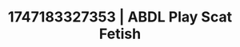 ---
categories:
- Thigh worship
- Digital erotica realm
- AI sensuality
- Consent-based play
- Digital dominatrix
image: /assets/images/1747183327353.webp
layout: post
seo:
  description: Featured content with high-quality Scat Fetish, ABDL Play. HD images
    available.
  keywords: Scat Fetish, ABDL Play
  og_image: /assets/images/1747183327353.webp
  schema_type: VisualArtwork
tags:
- ABDL Play
- '#1747183327353'
- Scat Fetish
title: 1747183327353 | ABDL Play Scat Fetish
---